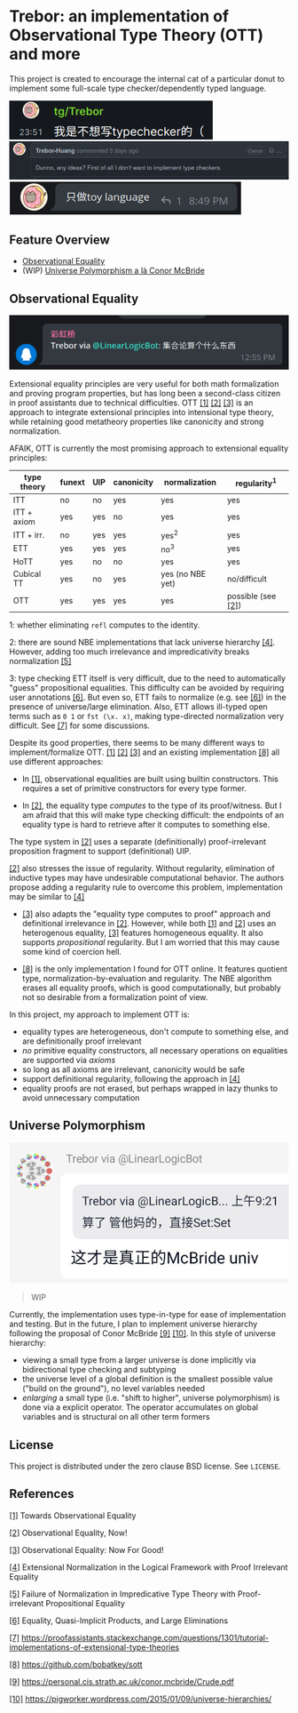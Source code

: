 # Trebor: an implementation of Observational Type Theory (OTT) and more

This project is created to encourage the internal cat of a particular donut
to implement some full-scale type checker/dependently typed language.

![](pohai/trebor-dont-want-to-impl-typechecker.png)
![](pohai/trebor-dont-want-to-impl-typechecker2.png)
![](pohai/trebor-dont-want-to-impl-typechecker3.png)

## Feature Overview

- [Observational Equality](#Observational-Equality)
- (WIP) [Universe Polymorphism a là Conor McBride](#Universe-Polymorphism)


## Observational Equality

![](pohai/trebor-on-set-theory.png)

Extensional equality principles are very useful for
both math formalization and proving program properties,
but has long been a second-class citizen in proof assistants due to technical difficulties.
OTT [[1]](#ref-1) [[2]](#ref-2) [[3]](#ref-3) is an approach to integrate
extensional principles into intensional type theory,
while retaining good metatheory properties like canonicity and strong normalization.

AFAIK, OTT is currently the most promising approach to extensional equality principles:

| type theory | funext | UIP | canonicity | normalization   | regularity<sup>1</sup> |
|-------------|--------|-----|------------|-----------------|------------------------|
| ITT         | no     | no  | yes        | yes             | yes                    |
| ITT + axiom | yes    | yes | no         | yes             | yes                    |
| ITT + irr.  | no     | yes | yes        | yes<sup>2</sup> | yes                    |
| ETT         | yes    | yes | yes        | no<sup>3</sup>  | yes                    |
| HoTT        | yes    | no  | no         | yes             | yes                    |
| Cubical TT  | yes    | no  | yes        | yes (no NBE yet)| no/difficult           |
| OTT         | yes    | yes | yes        | yes             | possible (see [[2]](#ref-2))|

1: whether eliminating `refl` computes to the identity.

2: there are sound NBE implementations that lack universe hierarchy [[4]](#ref-4).
However, adding too much irrelevance and impredicativity breaks normalization [[5]](#ref-5)

3: type checking ETT itself is very difficult, due to the need to automatically "guess"
propositional equalities.
This difficulty can be avoided by requiring user annotations [[6]](#ref-6).
But even so, ETT fails to normalize (e.g. see [[6]](#ref-6)) in the presence of universe/large elimination.
Also, ETT allows ill-typed open terms such as `0 1` or `fst (\x. x)`,
making type-directed normalization very difficult. See [[7]](#ref-7) for some discussions.



Despite its good properties, there seems to be many different ways to implement/formalize OTT.
[[1]](#ref-1) [[2]](#ref-2) [[3]](#ref-3) and an existing implementation [[8]](#ref-8) all use different approaches:

- In [[1]](#ref-1), observational equalities are built using builtin constructors.
This requires a set of primitive constructors for every type former.

- In [[2]](#ref-2), the equality type *computes* to the type of its proof/witness.
But I am afraid that this will make type checking difficult:
the endpoints of an equality type is hard to retrieve after it computes to something else.

The type system in [[2]](#ref-2) uses a separate (definitionally) proof-irrelevant
proposition fragment to support (definitional) UIP.

[[2]](#ref-2) also stresses the issue of regularity.
Without regularity, elimination of inductive types may have undesirable computational behavior.
The authors propose adding a regularity rule to overcome this problem,
implementation may be similar to [[4]](#ref-4)


- [[3]](#ref-3) also adapts the "equality type computes to proof" approach
and definitional irrelevance in [[2]](#ref-2).
However, while both [[1]](#ref-1) and [[2]](#ref-2) uses an heterogenous equality,
[[3]](#ref-3) features homogeneous equality.
It also supports *propositional* regularity.
But I am worried that this may cause some kind of coercion hell.

- [[8]](#ref-8) is the only implementation I found for OTT online.
It features quotient type, normalization-by-evaluation and regularity.
The NBE algorithm erases all equality proofs,
which is good computationally,
but probably not so desirable from a formalization point of view.


In this project, my approach to implement OTT is:

- equality types are heterogeneous, don't compute to something else,
and are definitionally proof irrelevant
- *no* primitive equality constructors,
all necessary operations on equalities are supported via *axioms*
- so long as all axioms are irrelevant, canonicity would be safe
- support definitional regularity, following the approach in [[4]](#ref-4)
- equality proofs are not erased,
but perhaps wrapped in lazy thunks to avoid unnecessary computation

## Universe Polymorphism

![](pohai/trebor-on-univ-poly.png)

> WIP

Currently, the implementation uses type-in-type for ease of implementation and testing.
But in the future,
I plan to implement universe hierarchy
following the proposal of Conor McBride [[9]](#ref-9) [[10]](#ref-10).
In this style of universe hierarchy:

- viewing a small type from a larger universe is done implicitly
via bidirectional type checking and subtyping
- the universe level of a global definition is the smallest possible value ("build on the ground"),
no level variables needed
- *enlarging* a small type (i.e. "shift to higher", universe polymorphism)
is done via a explicit operator.
The operator accumulates on global variables and is structural on all other term formers


## License
This project is distributed under the zero clause BSD license. See `LICENSE`.


## References

<a id="ref-1" href="https://personal.cis.strath.ac.uk/conor.mcbride/ott.pdf">[1]</a>
Towards Observational Equality

<a id="ref-2" href="http://www.cs.nott.ac.uk/~psztxa/publ/obseqnow.pdf">[2]</a>
Observational Equality, Now!

<a id="ref-3" href="https://hal.inria.fr/hal-03367052/document">[3]</a>
Observational Equality: Now For Good!

<a id="ref-4" href="https://citeseerx.ist.psu.edu/viewdoc/download?doi=10.1.1.158.2321&rep=rep1&type=pdf">[4]</a>
Extensional Normalization in the Logical Framework with Proof Irrelevant Equality

<a id="ref-5" href="https://arxiv.org/pdf/1911.08174.pdf">[5]</a>
Failure of Normalization in Impredicative Type Theory with Proof-irrelevant Propositional Equality

<a id="ref-6" href="http://homepage.divms.uiowa.edu/~astump/papers/ITRS10-long.pdf">[6]</a>
Equality, Quasi-Implicit Products, and Large Eliminations

<a id="ref-7" href="https://proofassistants.stackexchange.com/questions/1301/tutorial-implementations-of-extensional-type-theories">[7]</a>
<https://proofassistants.stackexchange.com/questions/1301/tutorial-implementations-of-extensional-type-theories>

<a id="ref-8" href="https://github.com/bobatkey/sott">[8]</a>
<https://github.com/bobatkey/sott>

<a id="ref-9" href="https://personal.cis.strath.ac.uk/conor.mcbride/Crude.pdf">[9]</a>
<https://personal.cis.strath.ac.uk/conor.mcbride/Crude.pdf>

<a id="ref-10" href="https://pigworker.wordpress.com/2015/01/09/universe-hierarchies/">[10]</a>
<https://pigworker.wordpress.com/2015/01/09/universe-hierarchies/>

